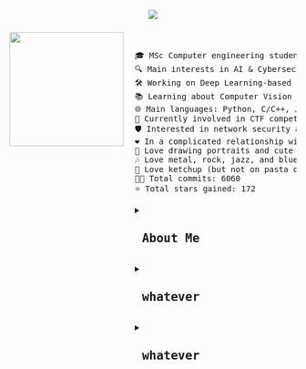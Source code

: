 <br clear="both">

<div align="center">
  <img src="https://github.com/user-attachments/assets/44630d1e-9d37-4bc2-9b90-57260d69f3c6"  />
</div>

###

<img align="left" height="200" src="https://github.com/user-attachments/assets/441be72a-9c27-4997-ab74-3d14ab6e88ef" style="margin-right: 20px;" />

&nbsp;&nbsp;&nbsp;&nbsp;&nbsp;&nbsp;&nbsp;&nbsp;&nbsp;&nbsp;

<pre>
🎓 MSc Computer engineering student @Unibo  
🔍 Main interests in AI & Cybersec  
🛠 Working on Deep Learning-based cybersecurity solutions  
📚 Learning about Computer Vision and Machine Learning stuff  
🌐 Main languages: Python, C/C++, Java  
🚩 Currently involved in CTF competitions and sysadmin tasks  
🛡️ Interested in network security and web security  
❤️ In a complicated relationship with Suricata IDS  
🎨 Love drawing portraits and cute stuff, cycling, going to concerts  
🎶 Love metal, rock, jazz, and blues  
🍅 Love ketchup (but not on pasta or pizza)  
👨‍💻 Total commits: 6060  
⭐ Total stars gained: 172  
  
<details>
  <summary><h2> About Me</h2></summary>
  
  <img align="left" height="220" src="https://github.com/user-attachments/assets/39996017-6855-4e32-806b-a24906c8209a"  />
  
  <pre align="left">
🎓 MSc Computer engineering student @Unibo  <br>
🔍 Main interests in AI & Cybersec  <br>
🛠 Working on Deep Learning-based cybersecurity solutions  <br>
📚 Learning about Computer Vision and Machine Learning stuff  <br>
🌐 Main languages: Python, C/C++, Java  <br>
🚩 Currently involved in CTF competitions and sysadmin tasks  <br>
🛡️ Interested in network security and web security  <br>
❤️ In a complicated relationship with Suricata IDS
  </pre>
  
</details>
<details>
<summary><h2> whatever</h2></summary>
blah blah blah blah you found me!
</details>
<details>
<summary><h2> whatever</h2></summary>
blah blah blah blah you found me!
</details></pre>

